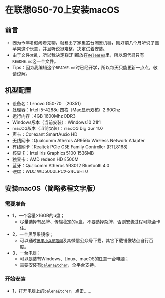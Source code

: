 # 在联想G50-70上安装macOS
## 前言
* 因为今年暑假闲着无聊，就翻出了家里这台闲置机器，刚好前几个月听说了黑苹果这个玩意，并且听说挺难整，决定试着安装。
* 由于文件太乱，所以我决定将EFI都放在[`Releases`](https://github.com/Moore2253/Install-MacOS-On-Lenovo-G50-70/releases)里，所以源代码只有`README.md`这一个文件。
* Tips：因为我编辑这个`README.md`时已经开学，所以每天只能更新一点点，敬请谅解。
## 机型配置
* 设备名：Lenovo G50-70 （20351）
* 处理器：Intel i5-4288u 四核（Mac显示双核）2.60Ghz
* 运行内存：4GB 1600Mhz DDR3
* Windows版本（当前安装）：Windows10 21h1
* macOS版本（当前安装）：macOS Big Sur 11.6
* 声卡：Conexant SmartAudio HD
* 无线网卡：Qualcomm Atheros AR956x Wireless Network Adapter 
* 有线网卡：Realtek PCIe GBE Family Controller (RTL8168)
* 核显卡：Intel Iris Graphics 5100 1536MB
* 独显卡：AMD redeon HD 8500M
* 蓝牙：Qualcomm Atheros AR3012 Bluetooth 4.0
* 硬盘：WDC WD5000LPCX-24C6HT0
## 安装macOS（简略教程文字版）
### 需要准备
* 1，一个容量>16GB的u盘；
  * 尽量选择有品牌、传输稳定的u盘，不要选择杂牌，否则安装过程可能会卡住。
* 2，一个黑苹果镜像；
  * 可以通过[`黑果小兵部落阁`](https://blog.daliansky.net/)及其微信公众号下载，其它下载镜像站点自行百度。
* 3，一台电脑；
  * 可以是装有Windows、Linux、macOS的任意一台电脑；
  * 需要安装有[`balenaEtcher`](https://www.balena.io/etcher/)，全平台支持。
### 开始安装
* 1，打开电脑上的`balenaEtcher`，点击......
